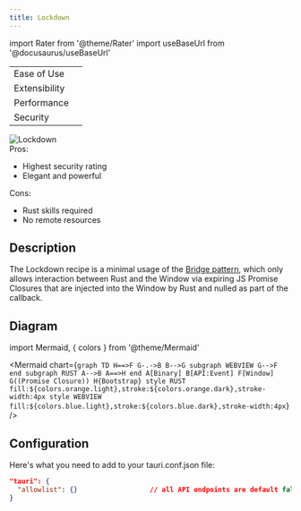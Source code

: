 ```yaml
---
title: Lockdown
---
```


import Rater from '@theme/Rater'
import useBaseUrl from '@docusaurus/useBaseUrl'

<div className="row">
  <div className="col col--4">
    <table>
      <tr>
        <td>Ease of Use</td>
        <td><Rater value="2"/></td>
      </tr>
      <tr>
        <td>Extensibility</td>
        <td><Rater value="4"/></td>
      </tr>
      <tr>
        <td>Performance</td>
        <td><Rater value="5"/></td>
      </tr>
      <tr>
        <td>Security</td>
        <td><Rater value="5" color="#fff04d"/></td>
      </tr>
    </table>
  </div>
  <div className="col col--4 pattern-logo">
    <img src={useBaseUrl('img/recipes/Lockdown.svg')} alt="Lockdown" />
  </div>
  <div className="col col--4">
    Pros:
    <ul>
      <li>Highest security rating</li>
      <li>Elegant and powerful</li>
    </ul>
    Cons:
    <ul>
      <li>Rust skills required</li>
      <li>No remote resources</li>
    </ul>
  </div>
</div>

## Description

The Lockdown recipe is a minimal usage of the [Bridge pattern](./bridge.md), which only allows interaction between Rust and the Window via expiring JS Promise Closures that are injected into the Window by Rust and nulled as part of the callback.

## Diagram

import Mermaid, { colors } from '@theme/Mermaid'

<Mermaid chart={`graph TD H==>F G-.->B B-->G subgraph WEBVIEW G-->F end subgraph RUST A-->B A==>H end A[Binary] B[API:Event] F[Window] G((Promise Closure)) H{Bootstrap} style RUST fill:${colors.orange.light},stroke:${colors.orange.dark},stroke-width:4px style WEBVIEW fill:${colors.blue.light},stroke:${colors.blue.dark},stroke-width:4px`} />

## Configuration

Here's what you need to add to your tauri.conf.json file:

```json
"tauri": {
  "allowlist": {}                  // all API endpoints are default false
}
```

